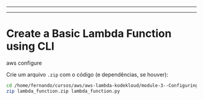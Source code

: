 
---


------------------------------------------------------------------------------------

# Create a Basic Lambda Function using CLI


aws configure



Crie um arquivo `.zip` com o código (e dependências, se houver):

```bash
cd /home/fernando/cursos/aws/aws-lambda-kodekloud/module-3--Configuring-Lambda/basicfunction
zip lambda_function.zip lambda_function.py
```